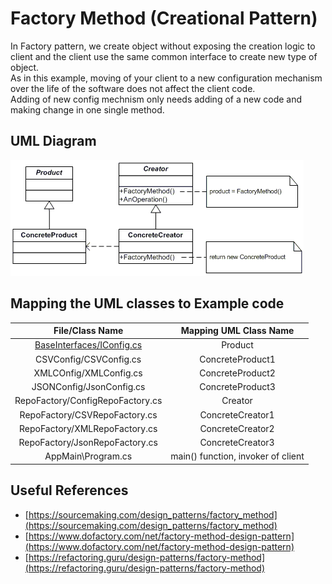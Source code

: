 # Factory Method (Creational Pattern)
In Factory pattern, we create object without exposing the creation logic to client and the client use the same common interface to create new type of object.
<br/>As in this example, moving of your client to a new configuration mechanism over the life of the software does not affect the client code. 
<br/>Adding of new config mechnism only needs adding of a new code and making change in one single method.

## UML Diagram
![plot](./factory.gif)

## Mapping the UML classes to Example code
| File/Class Name| Mapping UML Class Name  |
| :-----: | :-: |
| [BaseInterfaces/IConfig.cs](./BaseInterfaces/IConfig.cs)| Product |
| CSVConfig/CSVConfig.cs| ConcreteProduct1|
| XMLCOnfig/XMLConfig.cs| ConcreteProduct2|
| JSONConfig/JsonConfig.cs| ConcreteProduct3|
| RepoFactory/ConfigRepoFactory.cs | Creator |
| RepoFactory/CSVRepoFactory.cs| ConcreteCreator1|
| RepoFactory/XMLRepoFactory.cs| ConcreteCreator2|
| RepoFactory/JsonRepoFactory.cs| ConcreteCreator3|
| AppMain\Program.cs | main() function, invoker of client |


## Useful References
- [https://sourcemaking.com/design_patterns/factory_method](https://sourcemaking.com/design_patterns/factory_method)
- [https://www.dofactory.com/net/factory-method-design-pattern](https://www.dofactory.com/net/factory-method-design-pattern)
- [https://refactoring.guru/design-patterns/factory-method](https://refactoring.guru/design-patterns/factory-method)
